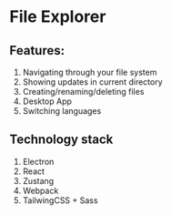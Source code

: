 # File Explorer

## Features:
  1. Navigating through your file system
  2. Showing updates in current directory
  3. Creating/renaming/deleting files
  4. Desktop App
  5. Switching languages

## Technology stack
  1. Electron
  2. React
  3. Zustang
  4. Webpack
  5. TailwingCSS + Sass
